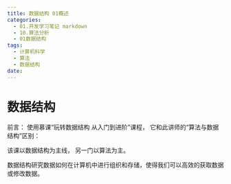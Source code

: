 ```yaml
---
title: 数据结构 01概述
categories:
  - 01.开发学习笔记 markdown
  - 10.算法分析
  - 01数据结构
tags:
  - 计算机科学
  - 算法
  - 数据结构
date:
---
```


# 数据结构
前言： 
使用慕课“玩转数据结构 从入门到进阶”课程，
它和此讲师的“算法与数据结构”区别：

该课以数据结构为主线， 另一门以算法为主。

数据结构研究数据如何在计算机中进行组织和存储，使得我们可以高效的获取数据或修改数据。
